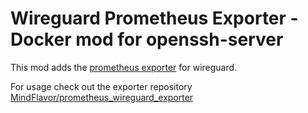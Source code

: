 # Wireguard Prometheus Exporter - Docker mod for openssh-server

This mod adds the [prometheus exporter](https://github.com/MindFlavor/prometheus_wireguard_exporter) for wireguard.

For usage check out the exporter repository [MindFlavor/prometheus_wireguard_exporter](https://github.com/MindFlavor/prometheus_wireguard_exporter)

